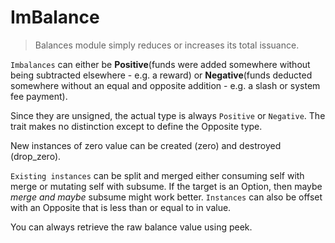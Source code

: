 # ImBalance

> Balances module simply reduces or increases its total issuance.

`Imbalances` can either be **Positive**(funds were added somewhere without being subtracted elsewhere - e.g. a reward) or **Negative**(funds deducted somewhere without an equal and opposite addition - e.g. a slash or system fee payment).

Since they are unsigned, the actual type is always `Positive` or `Negative`. The trait makes no distinction except to define the Opposite type.

New instances of zero value can be created (zero) and destroyed (drop_zero).

`Existing instances` can be split and merged either consuming self with merge or mutating self with subsume. If the target is an Option, then maybe *merge and maybe* subsume might work better. `Instances` can also be offset with an Opposite that is less than or equal to in value.

You can always retrieve the raw balance value using peek.
